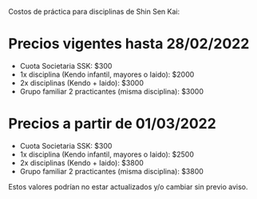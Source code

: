 <meta name="robots" content="noindex" />
<title>Precios de Actividades - https://rosariobudokan.ar/precios</title>

Costos de práctica para disciplinas de Shin Sen Kai:

# Precios vigentes hasta 28/02/2022
- Cuota Societaria SSK: $300
- 1x disciplina (Kendo infantil, mayores o Iaido): $2000
- 2x disciplinas (Kendo + Iaido): $3000
- Grupo familiar 2 practicantes (misma disciplina): $3000

# Precios a partir de 01/03/2022
- Cuota Societaria SSK: $300
- 1x disciplina (Kendo infantil, mayores o Iaido): $2500
- 2x disciplinas (Kendo + Iaido): $3800
- Grupo familiar 2 practicantes (misma disciplina): $3800

Estos valores podrían no estar actualizados y/o cambiar sin previo aviso.